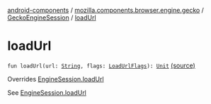 [android-components](../../index.md) / [mozilla.components.browser.engine.gecko](../index.md) / [GeckoEngineSession](index.md) / [loadUrl](./load-url.md)

# loadUrl

`fun loadUrl(url: `[`String`](https://kotlinlang.org/api/latest/jvm/stdlib/kotlin/-string/index.html)`, flags: `[`LoadUrlFlags`](../../mozilla.components.concept.engine/-engine-session/-load-url-flags/index.md)`): `[`Unit`](https://kotlinlang.org/api/latest/jvm/stdlib/kotlin/-unit/index.html) [(source)](https://github.com/mozilla-mobile/android-components/blob/master/components/browser/engine-gecko-beta/src/main/java/mozilla/components/browser/engine/gecko/GeckoEngineSession.kt#L99)

Overrides [EngineSession.loadUrl](../../mozilla.components.concept.engine/-engine-session/load-url.md)

See [EngineSession.loadUrl](../../mozilla.components.concept.engine/-engine-session/load-url.md)

